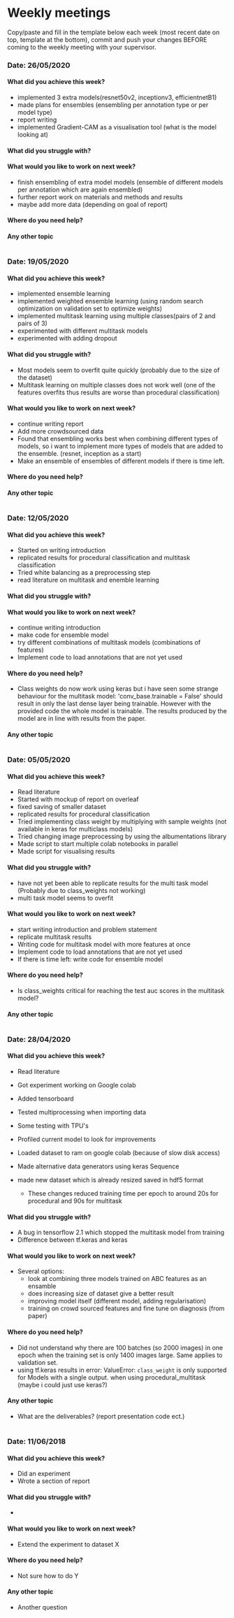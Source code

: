 # Weekly meetings

Copy/paste and fill in the template below each week (most recent date on top, template at the bottom), commit and push your changes BEFORE coming to the weekly meeting with your supervisor.    
### Date: 26/05/2020

#### What did you achieve this week?
* implemented 3 extra models(resnet50v2, inceptionv3, efficientnetB1)
* made plans for ensembles (ensembling per annotation type or per model type)
* report writing
* implemented Gradient-CAM as a visualisation tool (what is the model looking at)
#### What did you struggle with?


#### What would you like to work on next week?
* finish ensembling of extra model models (ensemble of different models per annotation which are again ensembled)
* further report work on materials and methods and results
* maybe add more data (depending on goal of report)

#### Where do you need help?



#### Any other topic

#

### Date: 19/05/2020

#### What did you achieve this week?
* implemented ensemble learning
* implemented weighted ensemble learning (using random search optimization on validation set to optimize weights)
* implemented multitask learning using multiple classes(pairs of 2 and pairs of 3)
* experimented with different multitask models 
* experimented with adding dropout
#### What did you struggle with?
* Most models seem to overfit quite quickly (probably due to the size of the dataset)
* Multitask learning on multiple classes does not work well (one of the features overfits thus results are worse than
procedural classification)

#### What would you like to work on next week?
* continue writing report 
* Add more crowdsourced data
* Found that ensembling works best when combining different types of models, so i want to implement more types of models
that are added to the ensemble. (resnet, inception as a start)
* Make an ensemble of ensembles of different models if there is time left.

#### Where do you need help?



#### Any other topic

#

### Date: 12/05/2020

#### What did you achieve this week?
* Started on writing introduction
* replicated results for procedural classification and multitask classification
* Tried white balancing as a preprocessing step
* read literature on multitask and enemble learning
#### What did you struggle with?


#### What would you like to work on next week?
* continue writing introduction 
* make code for ensemble model
* try different combinations of multitask models (combinations of features)
* Implement code to load annotations that are not yet used

#### Where do you need help?
* Class weights do now work using keras but i have seen some strange behaviour for the multitask model:
    'conv_base.trainable = False' should result in only the last dense layer being trainable. 
    However with the provided code the whole model is trainable. The results produced by the model are in line
    with results from the paper.



#### Any other topic

#

### Date: 05/05/2020

#### What did you achieve this week?
* Read literature
* Started with mockup of report on overleaf
* fixed saving of smaller dataset 
* replicated results for procedural classification
* Tried implementing class weight by multiplying with sample weights (not available in keras for multiclass models)
* Tried changing image preprocessing by using the albumentations library
* Made script to start multiple colab notebooks in parallel
* Made script for visualising results
#### What did you struggle with?

* have not yet been able to replicate results for the multi task model (Probably due to class_weights not working)
* multi task model seems to overfit

#### What would you like to work on next week?
* start writing introduction and problem statement 
* replicate multitask results
* Writing code for multitask model with more features at once
* Implement code to load annotations that are not yet used
* If there is time left: write code for ensemble model

#### Where do you need help?
* Is class_weights critical for reaching the test auc scores in the multitask model?


#### Any other topic

#

### Date: 28/04/2020

#### What did you achieve this week?
* Read literature

* Got experiment working on Google colab
* Added tensorboard
* Tested multiprocessing when importing data
* Some testing with TPU's
* Profiled current model to look for improvements
* Loaded dataset to ram on google colab (because of slow disk access)
* Made alternative data generators using keras Sequence
* made new dataset which is already resized saved in hdf5 format
    * These changes reduced training time per epoch to around 20s for procedural and 90s for multitask

#### What did you struggle with?
* A bug in tensorflow 2.1 which stopped the multitask model from training
* Difference between tf.keras and keras

#### What would you like to work on next week?
* Several options:
    * look at combining three models trained on ABC features as an ensamble
    * does increasing size of dataset give a better result
    * improving model itself (different model, adding regularisation)
    * training on crowd sourced features and fine tune on diagnosis (from paper)

#### Where do you need help?
* Did not understand why there are 100 batches (so 2000 images) in one epoch when the training set is only
1400 images large. Same applies to validation set.
* using tf.keras results in error: 
ValueError: `class_weight` is only supported for Models with a single output.
when using procedural_multitask (maybe i could just use keras?)

#### Any other topic
* What are the deliverables? (report presentation code ect.)

#
### Date: 11/06/2018

#### What did you achieve this week?
* Did an experiment
* Wrote a section of report

#### What did you struggle with?
* 

#### What would you like to work on next week?
* Extend the experiment to dataset X

#### Where do you need help?
* Not sure how to do Y


#### Any other topic
* Another question